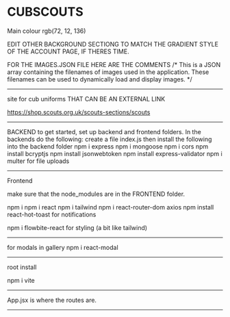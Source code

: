 # CUBSCOUTS
Main colour rgb(72, 12, 136)

EDIT OTHER BACKGROUND SECTIONG TO MATCH THE GRADIENT STYLE OF THE ACCOUNT PAGE, IF THERES TIME.

FOR THE IMAGES.JSON FILE HERE ARE THE COMMENTS
/*
  This is a JSON array containing the filenames of images used in the application.
  These filenames can be used to dynamically load and display images.
*/

---------------------------------------------------------------
site for cub uniforms THAT CAN BE AN EXTERNAL LINK

https://shop.scouts.org.uk/scouts-sections/scouts

-----------------------------------------------------
BACKEND
to get started, set up backend and frontend folders. In the backends do the following: 
create a file index.js
then install the following into the backend folder
npm i express
npm i mongoose
npm i cors
npm install bcryptjs
npm install jsonwebtoken
npm install express-validator 
npm i multer for file uploads

-------------------------------------------
Frontend

 

make sure that the node_modules are in the FRONTEND folder.


npm i 
npm i react
npm i tailwind
npm i react-router-dom axios
npm install react-hot-toast for notifications

npm i flowbite-react for styling (a bit like tailwind)

--------------------------------------------------
for modals in gallery
npm i react-modal


--------------------------------------------------

root install

npm i vite

-----------------------------------
App.jsx is where the routes are.

-----------------------------------